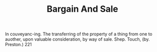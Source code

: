 ---
title: Bargain And Sale
letter: B
permalink: "/definitions/bargain-and-sale.html"
body: In couveyanc-ing. The transferring of the property of a thing from one to auother,
  upon valuable consideration, by way of sale. Shep. Touch, (by. Preston.) 221
published_at: '2018-07-07'
source: Black's Law Dictionary
layout: post
---